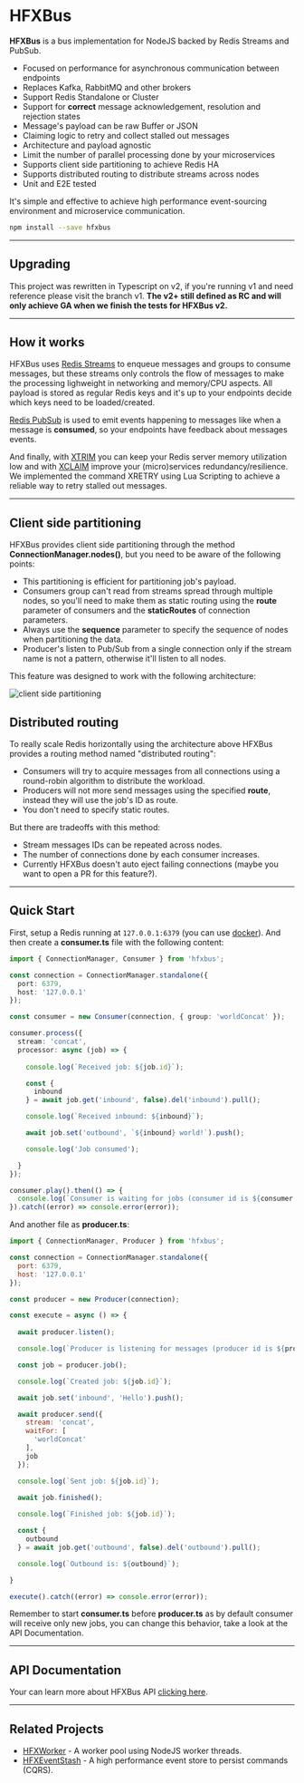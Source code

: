 # HFXBus

**HFXBus** is a bus implementation for NodeJS backed by Redis Streams and PubSub.

* Focused on performance for asynchronous communication between endpoints
* Replaces Kafka, RabbitMQ and other brokers
* Support Redis Standalone or Cluster
* Support for **correct** message acknowledgement, resolution and rejection states
* Message's payload can be raw Buffer or JSON
* Claiming logic to retry and collect stalled out messages
* Architecture and payload agnostic
* Limit the number of parallel processing done by your microservices
* Supports client side partitioning to achieve Redis HA
* Supports distributed routing to distribute streams across nodes
* Unit and E2E tested

It's simple and effective to achieve high performance event-sourcing environment and microservice communication.

```bash
npm install --save hfxbus
```

----------------------

## Upgrading

This project was rewritten in Typescript on v2, if you're running v1 and need reference please visit the branch v1. **The v2+ still defined as RC and will only achieve GA when we finish the tests for HFXBus v2.**

----------------------

## How it works

HFXBus uses [Redis Streams](https://redis.io/topics/streams-intro) to enqueue messages and groups to consume messages, but these streams only controls the flow of messages to make the processing lighweight in networking and memory/CPU aspects. All payload is stored as regular Redis keys and it's up to your endpoints decide which keys need to be loaded/created.

[Redis PubSub](https://redis.io/topics/pubsub) is used to emit events happening to messages like when a message is **consumed**, so your endpoints have feedback about messages events.

And finally, with [XTRIM](https://redis.io/commands/xtrim) you can keep your Redis server memory utilization low and with [XCLAIM](https://redis.io/commands/xclaim) improve your (micro)services redundancy/resilience. We implemented the command XRETRY using Lua Scripting to achieve a reliable way to retry stalled out messages.

----------------------

## Client side partitioning

HFXBus provides client side partitioning through the method **ConnectionManager.nodes()**, but you need to be aware of the following points:

* This partitioning is efficient for partitioning job's payload.
* Consumers group can't read from streams spread through multiple nodes, so you'll need to make them as static routing using the **route** parameter of consumers and the **staticRoutes** of connection parameters.
* Always use the **sequence** parameter to specify the sequence of nodes when partitioning the data.
* Producer's listen to Pub/Sub from a single connection only if the stream name is not a pattern, otherwise it'll listen to all nodes.

This feature was designed to work with the following architecture:

![client side partitioning](https://raw.githubusercontent.com/gamaops/hfx-bus/master/doc/images/client-side-partitioning.png)

## Distributed routing

To really scale Redis horizontally using the architecture above HFXBus provides a routing method named "distributed routing":

* Consumers will try to acquire messages from all connections using a round-robin algorithm to distribute the workload.
* Producers will not more send messages using the specified **route**, instead they will use the job's ID as route.
* You don't need to specify static routes.

But there are tradeoffs with this method:

* Stream messages IDs can be repeated across nodes.
* The number of connections done by each consumer increases.
* Currently HFXBus doesn't auto eject failing connections (maybe you want to open a PR for this feature?).

----------------------

## Quick Start

First, setup a Redis running at `127.0.0.1:6379` (you can use [docker](https://hub.docker.com/_/redis)). And then create a **consumer.ts** file with the following content:

```typescript
import { ConnectionManager, Consumer } from 'hfxbus';

const connection = ConnectionManager.standalone({
  port: 6379,
  host: '127.0.0.1'
});

const consumer = new Consumer(connection, { group: 'worldConcat' });

consumer.process({
  stream: 'concat',
  processor: async (job) => {
    
    console.log(`Received job: ${job.id}`);

    const {
      inbound
    } = await job.get('inbound', false).del('inbound').pull();

    console.log(`Received inbound: ${inbound}`);

    await job.set('outbound', `${inbound} world!`).push();

    console.log('Job consumed');

  }
});

consumer.play().then(() => {
  console.log(`Consumer is waiting for jobs (consumer id is ${consumer.id})`);
}).catch((error) => console.error(error));

```

And another file as **producer.ts**:

```javascript
import { ConnectionManager, Producer } from 'hfxbus';

const connection = ConnectionManager.standalone({
  port: 6379,
  host: '127.0.0.1'
});

const producer = new Producer(connection);

const execute = async () => {
  
  await producer.listen();

  console.log(`Producer is listening for messages (producer id is ${producer.id})`);

  const job = producer.job();

  console.log(`Created job: ${job.id}`);

  await job.set('inbound', 'Hello').push();

  await producer.send({
    stream: 'concat',
    waitFor: [
      'worldConcat'
    ],
    job
  });

  console.log(`Sent job: ${job.id}`);
  
  await job.finished();

  console.log(`Finished job: ${job.id}`);

  const {
    outbound
  } = await job.get('outbound', false).del('outbound').pull();

  console.log(`Outbound is: ${outbound}`);

}

execute().catch((error) => console.error(error));
```

Remember to start **consumer.ts** before **producer.ts** as by default consumer will receive only new jobs, you can change this behavior, take a look at the API Documentation.

----------------------

## API Documentation

Your can learn more about HFXBus API [clicking here](https://github.com/gamaops/hfx-bus/blob/master/API.md).

----------------------

## Related Projects

* [HFXWorker](https://github.com/gamaops/hfx-worker) - A worker pool using NodeJS worker threads.
* [HFXEventStash](https://github.com/gamaops/hfx-eventstash) - A high performance event store to persist commands (CQRS).